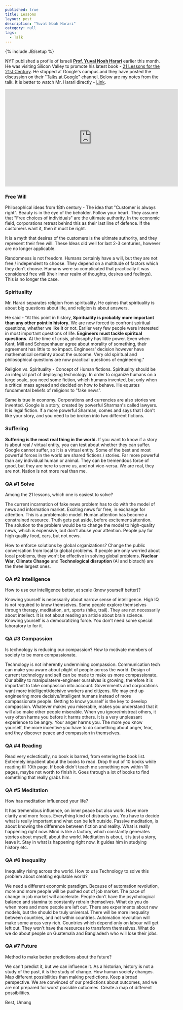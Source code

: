 ```yaml
---
published: true 
title: Lessons
layout: post
description: "Yuval Noah Harari"
category: null
tags: 
  - Talk
---
```

{% include JB/setup %}

NYT published a profile of Israeli **[Prof. Yuval Noah Harari](https://www.nytimes.com/2018/11/09/business/yuval-noah-harari-silicon-valley.html)** earlier this month. He was visiting Silicon Valley to promote his latest book - [21 Lessons for the 21st Century](http://www.ynharari.com/book/21-lessons/). He stopped at Google's campus and they have posted the discussion on their "[Talks at Google](https://www.youtube.com/channel/UCbmNph6atAoGfqLoCL_duAg)" channel. Below are my notes from the talk. It is better to watch Mr. Harari directly - [Link](https://www.youtube.com/watch?v=Bw9P_ZXWDJU). 

<center><iframe width="560" height="315" src="https://www.youtube.com/embed/Bw9P_ZXWDJU" frameborder="0" allow="accelerometer; autoplay; encrypted-media; gyroscope; picture-in-picture" allowfullscreen></iframe></center>

### Free Will

Philosophical ideas from 18th century - The idea that "Customer is always right". Beauty is in the eye of the beholder. Follow your heart. They assume that "Free choices of individuals" are the ultimate authority. In the economic field, corporations retreat behind this as their last line of defence. If the customers want it, then it must be right.

It is a myth that desires of the customers is the ultimate authority, and they represent their free will. These Ideas did well for last 2-3 centuries, however are no longer applicable. 

Randomness is not freedom. Humans certainly have a will, but they are not free / independent to choose. They depend on a multitude of factors which they don't choose. Humans were so complicated that practically it was considered free will (their inner realm of thoughts, desires and feelings). This is no longer the case.

### Spirituality

Mr. Harari separates religion from spirituality. He opines that spirituality is about big questions about life, and religion is about answers.

He said -  "At this point in history, **Spirituality is probably more important than any other point in history.**
We are now forced to confront spiritual questions, whether we like it or not. Earlier very few people were interested in most important questions of life. **Engineers must tackle spiritual questions.** At the time of crisis, philosophy has little power. Even when Kant, Mill and Schopenhauer agree about morality of something, their agreement has little to no impact. Engineers' decision however have mathematical certainty about the outcome. Very old spiritual and philosophical questions are now practical questions of engineering."

Religion vs. Spirituality - Concept of Human fictions. Spirituality should be an integral part of deploying technology. In order to organize humans on a large scale, you need some fiction, which humans invented, but only when a critical mass agreed and decided on how to behave. He equates fundamental beliefs of religions to "fake news".

Same is true in economy. Corporations and currencies are also stories we invented. Google is a story, created by powerful Sharman's called lawyers. It is legal fiction. If a more powerful Sharman, comes and says that I don't like your story, and you need to be broken into two different fictions.

### Suffering 

**Suffering is the most real thing in the world.** If you want to know if a story is about real / virtual entity, you can test about whether they can suffer. Google cannot suffer, so it is a virtual entity. Some of the best and most powerful forces in the world are shared fictions / stories. Far more powerful than any individual human or animal. They can be tremendous force of good, but they are here to serve us, and not vice-versa. We are real, they are not. Nation is not more real than me.


### QA #1 Solve 

Among the 21 lessons, which one is easiest to solve?

The current incarnation of fake news problem has to do with the model of news and information market. Exciting news for free, in exchange for attention. This is a problematic model. Human attention has become a constrained resource. Truth gets put aside, before excitement/attention. The solution to the problem would be to change the model to high-quality news, which is expensive, but don't abuse your attention. People pay for high quality food, cars, but not news.

How to enforce solutions by global organizations? Change the public conversation from local to global problems. If people are only worried about local problems, they won't be effective in solving global problems. **Nuclear War**, **Climate Change** and **Technological disruption** (AI and biotech) are the three largest ones.

### QA #2 Intelligence

How to use our intelligence better, at scale (know yourself better)?

Knowing yourself is necessarily about narrow sense of intelligence. High IQ is not required to know themselves. Some people explore themselves through therapy, meditation, art, sports (hike, trail). They are not necessarily about intellect. It is not about reading an article about brain science. Knowing yourself is a democratizing force. You don't need some special laboratory to for it.

### QA #3 Compassion

Is technology is reducing our compassion? How to motivate members of society to be more compassionate.

Technology is not inherently undermining compassion. Communication tech can make you aware about plight of people across the world. Design of current technology and self can be made to make us more compassionate. Our ability to manipulate/re-engineer ourselves is growing, therefore it is important to take compassion into account. Governments and corporations want more intelligent/decisive workers and citizens. We may end up engineering more decisive/intelligent humans instead of more compassionate people. Getting to know yourself is the key to develop compassion. Whatever makes you miserable, makes you understand that it will also make other people miserable. When you ignore/mistreat others, it very often harms you before it harms others. It is a very unpleasant experience to be angry. Your anger harms you. The more you know yourself, the more incentive you have to do something about anger, fear, and they discover peace and compassion in themselves.

### QA #4 Reading

Read very eclectically, no book is barred, from entering the book list. Extremely impatient about the books to read. Drop 9 out of 10 books while reading till 10th page. If book didn't teach me something new within 10 pages, maybe not worth to finish it. Goes through a lot of books to find something that really grabs him.


### QA #5 Meditation

How has meditation influenced your life?

It has tremendous influence, on inner peace but also work. Have more clarity and more focus. Everything kind of distracts you. You have to decide what is really important and what can be left outside. Passive meditation, is about knowing the difference between fiction and reality. What is really happening right now. Mind is like a factory, which constantly generates stories about myself, about the world. Meditation is about, it is just a story, leave it. Stay in what is happening right now. It guides him in studying history etc. 

### QA #6 Inequality

Inequality rising across the world. How to use Technology to solve this problem about creating equitable world?

We need a different economic paradigm. Because of automation revolution, more and more people will be pushed out of job market. The pace of change in job market will accelerate. People don't have the psychological balance and stamina to constantly retrain themselves. What do you do when more and more people are left out. There are experiments about new models, but the should be truly universal. There will be more inequality between countries, and not within countries. Automation revolution will make some areas very rich. Countries which depend only on labour will get left out. They won't have the resources to transform themselves. What do we do about people on Guatemala and Bangladesh who will lose their jobs. 

### QA #7 Future

Method to make better predictions about the future?

We can't predict it, but we can influence it. As a historian, history is not a study of the past, it is the study of change. How human society changes. Map different possibilities than making predictions. Keep a broad perspective. We are convinced of our predictions about outcomes, and we are not prepared for worst possible outcomes. Create a map of different possibilities. 


Best, Umang
